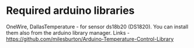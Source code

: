 # Required arduino libraries
OneWire, DallasTemperature - for sensor ds18b20 (DS1820).
You can install them also from the arduino library manager.
Links - https://github.com/milesburton/Arduino-Temperature-Control-Library